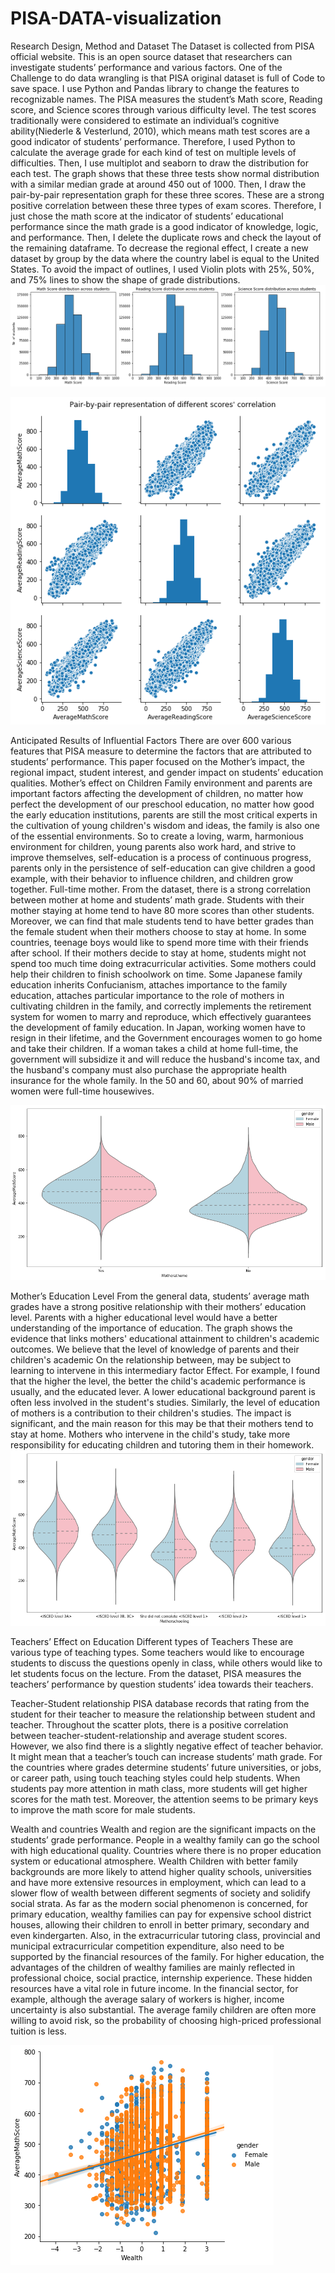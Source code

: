 # PISA-DATA-visualization

Research Design, Method and Dataset
The Dataset is collected from PISA official website. This is an open source dataset that researchers can investigate students’ performance and various factors. One of the Challenge to do data wrangling is that PISA original dataset is full of Code to save space. I use Python and Pandas library to change the features to recognizable names. The PISA measures the student’s Math score, Reading score, and Science scores through various difficulty level. The test scores traditionally were considered to estimate an individual’s cognitive ability(Niederle & Vesterlund, 2010), which means math test scores are a good indicator of students’ performance. Therefore, I used Python to calculate the average grade for each kind of test on multiple levels of difficulties. Then, I use multiplot and seaborn to draw the distribution for each test. The graph shows that these three tests show normal distribution with a similar median grade at around 450 out of 1000. Then, I draw the pair-by-pair representation graph for these three scores. These are a strong positive correlation between these three types of exam scores. Therefore, I just chose the math score at the indicator of students’ educational performance since the math grade is a good indicator of knowledge, logic, and performance. Then, I delete the duplicate rows and check the layout of the remaining dataframe. To decrease the regional effect, I create a new dataset by group by the data where the country label is equal to the United States. To avoid the impact of outlines, I used Violin plots with 25%, 50%, and 75% lines to show the shape of grade distributions. 
![alt text](https://github.com/Ethan9123/data-analyst-project/blob/master/data%20visualzation/New%20folder/1.png)

 ![alt text](https://github.com/Ethan9123/data-analyst-project/blob/master/data%20visualzation/New%20folder/2.png)



Anticipated Results of Influential Factors
There are over 600 various features that PISA measure to determine the factors that are attributed to students’ performance. This paper focused on the Mother’s impact, the regional impact, student interest, and gender impact on students’ education qualities. 
Mother’s effect on Children
Family environment and parents are important factors affecting the development of children, no matter how perfect the development of our preschool education, no matter how good the early education institutions, parents are still the most critical experts in the cultivation of young children's wisdom and ideas, the family is also one of the essential environments. So to create a loving, warm, harmonious environment for children, young parents also work hard, and strive to improve themselves, self-education is a process of continuous progress, parents only in the persistence of self-education can give children a good example, with their behavior to influence children, and children grow together.
Full-time mother.
From the dataset, there is a strong correlation between mother at home and students’ math grade. Students with their mother staying at home tend to have 80 more scores than other students. Moreover, we can find that male students tend to have better grades than the female student when their mothers choose to stay at home. In some countries, teenage boys would like to spend more time with their friends after school. If their mothers decide to stay at home, students might not spend too much time doing extracurricular activities. Some mothers could help their children to finish schoolwork on time. Some Japanese family education inherits Confucianism, attaches importance to the family education, attaches particular importance to the role of mothers in cultivating children in the family, and correctly implements the retirement system for women to marry and reproduce, which effectively guarantees the development of family education. In Japan, working women have to resign in their lifetime, and the Government encourages women to go home and take their children. If a woman takes a child at home full-time, the government will subsidize it and will reduce the husband's income tax, and the husband's company must also purchase the appropriate health insurance for the whole family. In the 50 and 60, about 90% of married women were full-time housewives. 
 
![alt text](https://github.com/Ethan9123/data-analyst-project/blob/master/data%20visualzation/New%20folder/3.png)

Mother’s Education Level 
From the general data, students’ average math grades have a strong positive relationship with their mothers’ education level. Parents with a higher educational level would have a better understanding of the importance of education. The graph shows the evidence that links mothers' educational attainment to children's academic outcomes. We believe that the level of knowledge of parents and their children's academic On the relationship between, may be subject to learning to intervene in this intermediary factor Effect. For example, I found that the higher the level, the better the child's academic performance is usually, and the educated lever. A lower educational background parent is often less involved in the student's studies. Similarly, the level of education of mothers is a contribution to their children's studies. The impact is significant, and the main reason for this may be that their mothers tend to stay at home. Mothers who intervene in the child's study, take more responsibility for educating children and tutoring them in their homework. 
 ![alt text](https://github.com/Ethan9123/data-analyst-project/blob/master/data%20visualzation/New%20folder/4.png)


Teachers’ Effect on Education 
Different types of Teachers
These are various type of teaching types. Some teachers would like to encourage students to discuss the questions openly in class, while others would like to let students focus on the lecture. From the dataset, PISA measures the teachers’ performance by question students’ idea towards their teachers. 
  
  
Teacher-Student relationship
PISA database records that rating from the student for their teacher to measure the relationship between student and teacher. Throughout the scatter plots, there is a positive correlation between teacher-student-relationship and average student scores. However, we also find there is a slightly negative effect of teacher behavior. It might mean that a teacher’s touch can increase students’ math grade. For the countries where grades determine students’ future universities, or jobs, or career path, using touch teaching styles could help students. When students pay more attention in math class, more students will get higher scores for the math test. Moreover, the attention seems to be primary keys to improve the math score for male students. 
  
 

Wealth and countries
Wealth and region are the significant impacts on the students’ grade performance. People in a wealthy family can go the school with high educational quality. Countries where there is no proper education system or educational atmosphere.
Wealth 
Children with better family backgrounds are more likely to attend higher quality schools, universities and have more extensive resources in employment, which can lead to a slower flow of wealth between different segments of society and solidify social strata. As far as the modern social phenomenon is concerned, for primary education, wealthy families can pay for expensive school district houses, allowing their children to enroll in better primary, secondary and even kindergarten. Also, in the extracurricular tutoring class, provincial and municipal extracurricular competition expenditure, also need to be supported by the financial resources of the family. For higher education, the advantages of the children of wealthy families are mainly reflected in professional choice, social practice, internship experience. These hidden resources have a vital role in future income. In the financial sector, for example, although the average salary of workers is higher, income uncertainty is also substantial. The average family children are often more willing to avoid risk, so the probability of choosing high-priced professional tuition is less.
 
 ![alt text](https://github.com/Ethan9123/data-analyst-project/blob/master/data%20visualzation/New%20folder/5.png)

